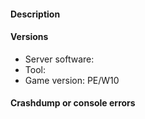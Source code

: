 
<!--- Please make sure to read the following carefully.
- Please make sure your issue applies to the latest version of Tool.
- Please do not submit duplicated issues. Search the issue tracker before you submit one. Duplicated can be closed immediatly.
- Please do not submit issues that do not follow the template.
- Tool is designed for PocketMine-MP. Modded versions of whom may not be supported. (we'll always try to make it support though!)
-->

#### Description
<!--- Write a description about the issue -->

#### Versions
* Server software:
* Tool:
* Game version: PE/W10

#### Crashdump or console errors
<!--- Insert in the code block -->
```
```
